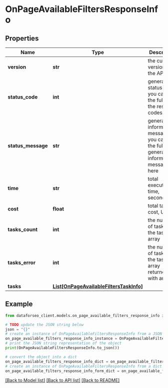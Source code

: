 # OnPageAvailableFiltersResponseInfo


## Properties

Name | Type | Description | Notes
------------ | ------------- | ------------- | -------------
**version** | **str** | the current version of the API | [optional] 
**status_code** | **int** | general status code you can find the full list of the response codes here | [optional] 
**status_message** | **str** | general informational message you can find the full list of general informational messages here | [optional] 
**time** | **str** | total execution time, seconds | [optional] 
**cost** | **float** | total tasks cost, USD | [optional] 
**tasks_count** | **int** | the number of tasks in the tasks array | [optional] 
**tasks_error** | **int** | the number of tasks in the tasks array returned with an error | [optional] 
**tasks** | [**List[OnPageAvailableFiltersTaskInfo]**](OnPageAvailableFiltersTaskInfo.md) |  | [optional] 

## Example

```python
from dataforseo_client.models.on_page_available_filters_response_info import OnPageAvailableFiltersResponseInfo

# TODO update the JSON string below
json = "{}"
# create an instance of OnPageAvailableFiltersResponseInfo from a JSON string
on_page_available_filters_response_info_instance = OnPageAvailableFiltersResponseInfo.from_json(json)
# print the JSON string representation of the object
print(OnPageAvailableFiltersResponseInfo.to_json())

# convert the object into a dict
on_page_available_filters_response_info_dict = on_page_available_filters_response_info_instance.to_dict()
# create an instance of OnPageAvailableFiltersResponseInfo from a dict
on_page_available_filters_response_info_form_dict = on_page_available_filters_response_info.from_dict(on_page_available_filters_response_info_dict)
```
[[Back to Model list]](../README.md#documentation-for-models) [[Back to API list]](../README.md#documentation-for-api-endpoints) [[Back to README]](../README.md)


